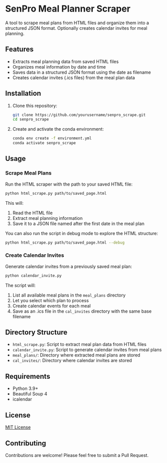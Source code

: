 # SenPro Meal Planner Scraper

A tool to scrape meal plans from HTML files and organize them into a structured JSON format. Optionally creates calendar invites for meal planning.

## Features

- Extracts meal planning data from saved HTML files
- Organizes meal information by date and time
- Saves data in a structured JSON format using the date as filename
- Creates calendar invites (.ics files) from the meal plan data

## Installation

1. Clone this repository:
   ```bash
   git clone https://github.com/yourusername/senpro_scrape.git
   cd senpro_scrape
   ```

2. Create and activate the conda environment:
   ```bash
   conda env create -f environment.yml
   conda activate senpro_scrape
   ```

## Usage

### Scrape Meal Plans

Run the HTML scraper with the path to your saved HTML file:

```bash
python html_scrape.py path/to/saved_page.html
```

This will:
1. Read the HTML file
2. Extract meal planning information
3. Save it to a JSON file named after the first date in the meal plan

You can also run the script in debug mode to explore the HTML structure:

```bash
python html_scrape.py path/to/saved_page.html --debug
```

### Create Calendar Invites

Generate calendar invites from a previously saved meal plan:

```bash
python calendar_invite.py
```

The script will:
1. List all available meal plans in the `meal_plans` directory
2. Let you select which plan to process
3. Create calendar events for each meal
4. Save as an .ics file in the `cal_invites` directory with the same base filename

## Directory Structure

- `html_scrape.py`: Script to extract meal plan data from HTML files
- `calendar_invite.py`: Script to generate calendar invites from meal plans
- `meal_plans/`: Directory where extracted meal plans are stored
- `cal_invites/`: Directory where calendar invites are stored

## Requirements

- Python 3.9+
- Beautiful Soup 4
- icalendar

## License

[MIT License](LICENSE)

## Contributing

Contributions are welcome! Please feel free to submit a Pull Request.